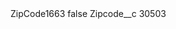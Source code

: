 <?xml version="1.0" encoding="UTF-8"?>
<CustomMetadata xmlns="http://soap.sforce.com/2006/04/metadata" xmlns:xsi="http://www.w3.org/2001/XMLSchema-instance" xmlns:xsd="http://www.w3.org/2001/XMLSchema">
    <label>ZipCode1663</label>
    <protected>false</protected>
    <values>
        <field>Zipcode__c</field>
        <value xsi:type="xsd:string">30503</value>
    </values>
</CustomMetadata>
